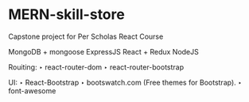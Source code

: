# MERN-skill-store

Capstone project for Per Scholas React Course

MongoDB + mongoose
ExpressJS
React + Redux
NodeJS

Rouiting:
‣ react-router-dom
‣ react-router-bootstrap

UI:
‣ React-Bootstrap
‣ bootswatch.com (Free themes for Bootstrap).
‣ font-awesome
